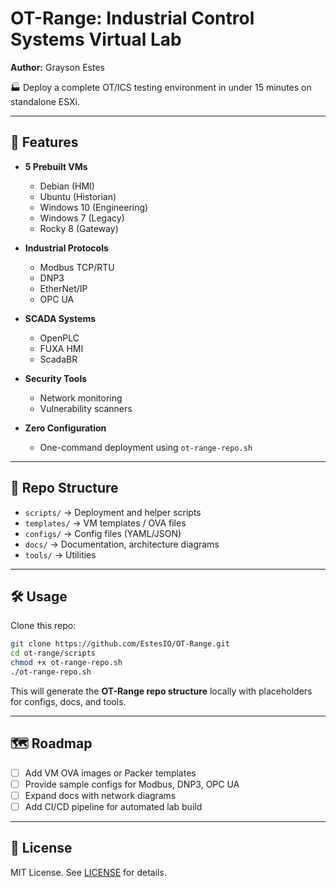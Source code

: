 # OT-Range: Industrial Control Systems Virtual Lab

**Author:** Grayson Estes

🏭 Deploy a complete OT/ICS testing environment in under 15 minutes on standalone ESXi.

---

## 🚀 Features

- **5 Prebuilt VMs**
  - Debian (HMI)
  - Ubuntu (Historian)
  - Windows 10 (Engineering)
  - Windows 7 (Legacy)
  - Rocky 8 (Gateway)

- **Industrial Protocols**
  - Modbus TCP/RTU
  - DNP3
  - EtherNet/IP
  - OPC UA

- **SCADA Systems**
  - OpenPLC
  - FUXA HMI
  - ScadaBR

- **Security Tools**
  - Network monitoring
  - Vulnerability scanners

- **Zero Configuration**
  - One-command deployment using `ot-range-repo.sh`

---

## 📂 Repo Structure

- `scripts/` → Deployment and helper scripts  
- `templates/` → VM templates / OVA files  
- `configs/` → Config files (YAML/JSON)  
- `docs/` → Documentation, architecture diagrams  
- `tools/` → Utilities  

---

## 🛠️ Usage

Clone this repo:

```bash
git clone https://github.com/EstesIO/OT-Range.git
cd ot-range/scripts
chmod +x ot-range-repo.sh
./ot-range-repo.sh
```

This will generate the **OT-Range repo structure** locally with placeholders for configs, docs, and tools.

---

## 🗺️ Roadmap

- [ ] Add VM OVA images or Packer templates
- [ ] Provide sample configs for Modbus, DNP3, OPC UA
- [ ] Expand docs with network diagrams
- [ ] Add CI/CD pipeline for automated lab build

---

## 📜 License

MIT License. See [LICENSE](LICENSE) for details.
